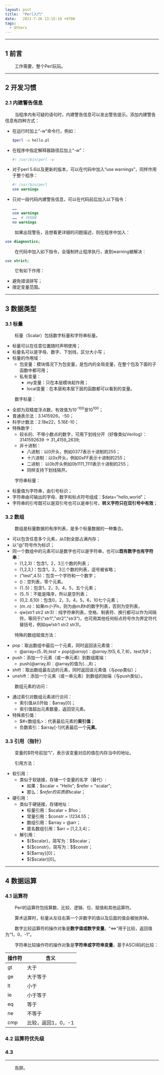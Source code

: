 ```yaml
---
layout: post
title:  "Perl入门"
date:   2021-7-26 13:15:10 +0700
tags:
  - Others
---
```



----

## 1 前言

&#160; &#160; &#160; &#160; 工作需要，整个Perl玩玩。

----

## 2 开发习惯

### 2.1 内建警告信息

&#160; &#160; &#160; &#160; 当程序内有可疑的语句时，内建警告信息可以发出警告提示。添加内建警告信息有四种方式：
* 在运行时加上“-w”命令行，例如：
    ```sh
    $perl -w hello.pl
    ```
* 在程序中指定解释器路径后加上“-w”：
    ```perl
    #! /usr/bin/perl -w
    ```
* 对于perl 5.6以及更新的版本，可以在代码中加入“use warnings”，同样作用于整个程序：
    ```perl
    #! /usr/bin/perl
    use warnings
    ```
* 只对一段代码内建警告信息，可以在代码前后加入以下指令：
    ```perl
    ……
    use warnings
    ……  # 代码段
    no warnings
     ```

&#160; &#160; &#160; &#160; 如果出现警告，且想看更详细的问题描述，则在程序中加入：

```perl
use diagnostics;
```

&#160; &#160; &#160; &#160; 在代码中加入如下指令，会强制终止程序执行，直到warning被解决：

```perl
use strict;
```

&#160; &#160; &#160; &#160; 它有如下作用：
* 避免错误拼写；
* 限定变量范围。

---

## 3 数据类型

### 3.1 标量

&#160; &#160; &#160; &#160; 标量（Scalar）包括数字标量和字符串标量。


* 标量可以在任意位置随时声明使用；
* 标量名可以是字母、数字、下划线，区分大小写；
* 标量的作用域：
    * 包变量：模块情况下为包变量，是包内的全局变量，在整个包及下面的子函数中都可用；
    * 私有变量：
        * my变量：只在本层模块起作用；
        * local变量：在本层和本层下层的函数都可以看到的变量。


&#160; &#160; &#160; &#160; 数字标量：
* 全部为双精度浮点数，有效值为10<sup>-100</sup>至10<sup>100</sup>；
* 普通表示法：3.1415926，-50；
* 科学计数法：2.18e22，5.16E-10；
* 特殊数字：
    * 较长的、不带小数点的数字，可用下划线分开（好像类似Verilog）：3141592639 → 31_4159_2639;
    * 非十进制：
        * 八进制：以0开头，例如0377表示十进制的255；
        * 十六进制：以0x开头，例如0xFF表示十进制的255；
        * 二进制： 以0b开头例如0b1111_1111表示十进制的255；
        * 同样支持下划线隔开。

&#160; &#160; &#160; &#160; 字符串标量：
* 标量值为字符串，由引号标识；
* 字符串由可输出的字母、数字和标点符号组成：$data="hello,world"；
* 字符串的引号既可以是双引号也可以是单引号，**转义字符只在双引号中有效**；

### 3.2 数组

&#160; &#160; &#160; &#160; 数组是标量数据的有序列表，是多个标量数据的一种集合。

* 可以包含任意多个元素，从0到全部占满内存；
* 以“@”符号作为标识；
* 同一个数组中的元素可以是数字也可以是字符串，也可以**既有数字也有字符串**：
    * (1,2,3)：包含1，2，3三个数的列表；
    * (1,2,3,)：包含1，2，3三个数的列表，逗号被省略；
    * ("test",4.5)：包含一个字符和一个数字；
    * ()：空列表，零个元素。
    * (1..5)：包含1，2，3，4，5，五个元素；
    * (5..1)：不能是降序，所以是空列表；
    * (0,2..6,10)：包含0，2，3，4，5，6，10七个元素；
    * ($m..$n)：如果$m小于$n，则为由$m到$n的数字列表，否则为空列表，
    * qw(str1 str2 str3)：纯字符串列表，空格、制表符、换行都可以作为间隔符，等同于("str1","str2","str3")，也可用其他任何标点符号作为界定符代替括号，例如qw!str1 str2 str3!。


&#160; &#160; &#160; &#160; 特殊的数组赋值方法：
* pop：取出数组中最后一个元素，同时返回该元素值：
    * @array=(5..9);$test=pop(@array)：@array为(5,6,7,8)，$test为9；
* push：添加一个元素（或一串元素）到数组尾端：
    * push(@array,8)：@array的值为(...,8)；
* shift：取出数组最左边的元素，同时返回该元素值（与pop类似）；
* unshift：添加一个元素（或一串元素）到数组的始端（与push类似）。

&#160; &#160; &#160; &#160; 数组元素的访问：
* 通过索引对数组元素进行访问：
    * 索引值从0开始：$array[0]；
    * 索引值超出元素数量，返回空元素。
* 特殊索引值：
    * $#<数组名>：代表最后元素的**索引值**；
    * 负数索引：$array[-1]代表最后一个**元素**。

### 3.3 引用（指针）

&#160; &#160; &#160; &#160; 变量的$符号前加“\”，表示该变量对应的值在内存当中的地址。

&#160; &#160; &#160; &#160; 引用方法：
* 软引用：
    * 类似于软链接，存储一个变量的名字（替代）:
        * 如果：$scalar = "Hello"; $refer = "scalar";
        * 那么：$$refer的实质即$scalar；
* 硬引用：
    * 类似于硬链接，存储地址：
        * 标量引用：$scalar = \$foo；
        * 常量引用：$constr = \1234.55；
        * 数组引用：$array  = \@arr；
        * 匿名数组引用：$arr = [1,2,3,4]；
    * 解引用：
        * ${$scalar}，简写为：$$scalar；
        * ${$constr}，简写为：$$constr；
        * ${$array}[0]；
        * ${$scalar}[0]。

----

## 4 数据运算

### 4.1 运算符

&#160; &#160; &#160; &#160; Perl的运算符包括算数、比较、逻辑、位、赋值和其他运算符。

&#160; &#160; &#160; &#160; 算术运算时，标量从左往右第一个非数字的值以及后面的值会被抛弃掉。

&#160; &#160; &#160; &#160; 数字比较运算符的操作对象是**数字值或数字变量**。“<=>”用于比较，返回值为“1，0，-1”。

&#160; &#160; &#160; &#160; 字符串比较操作符的操作对象是**字符串或字符串变量**，基于ASCII码的比较：

| 操作符 | 含义 |
| --- | --- |
| gt | 大于 |
| ge | 大于等于 |
| lt | 小于 |
| le | 小于等于 |
| eq | 等于 |
| ne | 不等于 |
| cmp | 比较，返回1，0，-1 |




### 4.2 运算符优先级

### 4.3








----
&#160; &#160; &#160; &#160; 告辞。
